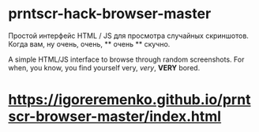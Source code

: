 # prntscr-hack-browser-master
Простой интерфейс HTML / JS для просмотра случайных скриншотов. Когда вам, ну очень, очень, ** очень ** скучно.

A simple HTML/JS interface to browse through random screenshots. For when, you know, you find yourself very, _very_, **VERY** bored.
# https://igoreremenko.github.io/prntscr-browser-master/index.html
